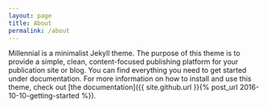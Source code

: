 ```yaml
---
layout: page
title: About
permalink: /about
---
```


Millennial is a minimalist Jekyll theme. The purpose of this theme is to provide a simple, clean, content-focused publishing platform for your publication site or blog. You can find everything you need to get started under documentation. For more information on how to install and use this theme, check out [the documentation]({{ site.github.url }}{% post_url 2016-10-10-getting-started %}).
